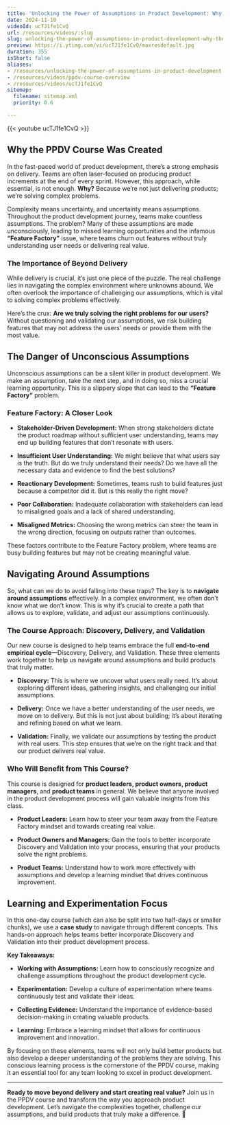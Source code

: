 ```yaml
---
title: 'Unlocking the Power of Assumptions in Product Development: Why the PPDV Course is a Game-Changer'
date: 2024-11-10
videoId: ucTJ1fe1CvQ
url: /resources/videos/:slug
slug: unlocking-the-power-of-assumptions-in-product-development-why-the-ppdv-course-is-a-game-changer
preview: https://i.ytimg.com/vi/ucTJ1fe1CvQ/maxresdefault.jpg
duration: 355
isShort: false
aliases:
- /resources/unlocking-the-power-of-assumptions-in-product-development-why-the-ppdv-course-is-a-game-changer
- /resources/videos/ppdv-course-overview
- /resources/videos/ucTJ1fe1CvQ
sitemap:
  filename: sitemap.xml
  priority: 0.6

---
```



{{< youtube ucTJ1fe1CvQ >}}

## **Why the PPDV Course Was Created**

In the fast-paced world of product development, there’s a strong emphasis on delivery. Teams are often laser-focused on producing product increments at the end of every sprint. However, this approach, while essential, is not enough. **Why?** Because we’re not just delivering products; we’re solving complex problems.

Complexity means uncertainty, and uncertainty means assumptions. Throughout the product development journey, teams make countless assumptions. The problem? Many of these assumptions are made unconsciously, leading to missed learning opportunities and the infamous **“Feature Factory”** issue, where teams churn out features without truly understanding user needs or delivering real value.

### **The Importance of Beyond Delivery**

While delivery is crucial, it’s just one piece of the puzzle. The real challenge lies in navigating the complex environment where unknowns abound. We often overlook the importance of challenging our assumptions, which is vital to solving complex problems effectively.

Here’s the crux: **Are we truly solving the right problems for our users?** Without questioning and validating our assumptions, we risk building features that may not address the users' needs or provide them with the most value.

## **The Danger of Unconscious Assumptions**

Unconscious assumptions can be a silent killer in product development. We make an assumption, take the next step, and in doing so, miss a crucial learning opportunity. This is a slippery slope that can lead to the **“Feature Factory”** problem.

### **Feature Factory: A Closer Look**

- **Stakeholder-Driven Development:** When strong stakeholders dictate the product roadmap without sufficient user understanding, teams may end up building features that don’t resonate with users.

- **Insufficient User Understanding:** We might believe that what users say is the truth. But do we truly understand their needs? Do we have all the necessary data and evidence to find the best solutions?

- **Reactionary Development:** Sometimes, teams rush to build features just because a competitor did it. But is this really the right move?

- **Poor Collaboration:** Inadequate collaboration with stakeholders can lead to misaligned goals and a lack of shared understanding.

- **Misaligned Metrics:** Choosing the wrong metrics can steer the team in the wrong direction, focusing on outputs rather than outcomes.

These factors contribute to the Feature Factory problem, where teams are busy building features but may not be creating meaningful value.

## **Navigating Around Assumptions**

So, what can we do to avoid falling into these traps? The key is to **navigate around assumptions** effectively. In a complex environment, we often don’t know what we don’t know. This is why it’s crucial to create a path that allows us to explore, validate, and adjust our assumptions continuously.

### **The Course Approach: Discovery, Delivery, and Validation**

Our new course is designed to help teams embrace the full **end-to-end empirical cycle**—Discovery, Delivery, and Validation. These three elements work together to help us navigate around assumptions and build products that truly matter.

- **Discovery:** This is where we uncover what users really need. It’s about exploring different ideas, gathering insights, and challenging our initial assumptions.

- **Delivery:** Once we have a better understanding of the user needs, we move on to delivery. But this is not just about building; it’s about iterating and refining based on what we learn.

- **Validation:** Finally, we validate our assumptions by testing the product with real users. This step ensures that we’re on the right track and that our product delivers real value.

### **Who Will Benefit from This Course?**

This course is designed for **product leaders, product owners, product managers**, and **product teams** in general. We believe that anyone involved in the product development process will gain valuable insights from this class.

- **Product Leaders:** Learn how to steer your team away from the Feature Factory mindset and towards creating real value.

- **Product Owners and Managers:** Gain the tools to better incorporate Discovery and Validation into your process, ensuring that your products solve the right problems.

- **Product Teams:** Understand how to work more effectively with assumptions and develop a learning mindset that drives continuous improvement.

## **Learning and Experimentation Focus**

In this one-day course (which can also be split into two half-days or smaller chunks), we use a **case study** to navigate through different concepts. This hands-on approach helps teams better incorporate Discovery and Validation into their product development process.

**Key Takeaways:**

- **Working with Assumptions:** Learn how to consciously recognize and challenge assumptions throughout the product development cycle.

- **Experimentation:** Develop a culture of experimentation where teams continuously test and validate their ideas.

- **Collecting Evidence:** Understand the importance of evidence-based decision-making in creating valuable products.

- **Learning:** Embrace a learning mindset that allows for continuous improvement and innovation.

By focusing on these elements, teams will not only build better products but also develop a deeper understanding of the problems they are solving. This conscious learning process is the cornerstone of the PPDV course, making it an essential tool for any team looking to excel in product development.

* * *

**Ready to move beyond delivery and start creating real value?** Join us in the PPDV course and transform the way you approach product development. Let’s navigate the complexities together, challenge our assumptions, and build products that truly make a difference. 🚀



